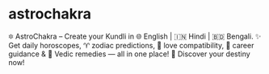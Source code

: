 # astrochakra
🔯 AstroChakra – Create your Kundli in 🌐 English | 🇮🇳 Hindi | 🇧🇩 Bengali. ✨ Get daily horoscopes, ♈ zodiac predictions, 💞 love compatibility, 💼 career guidance &amp; 🧿 Vedic remedies — all in one place! 🔮 Discover your destiny now!
